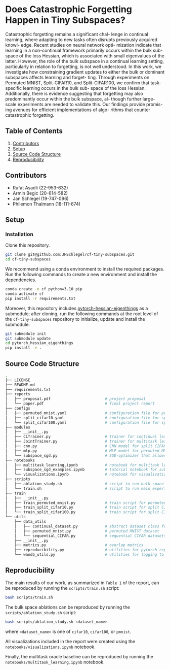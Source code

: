 # Does Catastrophic Forgetting Happen in Tiny Subspaces?
Catastrophic forgetting remains a significant chal-
lenge in continual learning, where adapting to new
tasks often disrupts previously acquired knowl-
edge. Recent studies on neural network opti-
mization indicate that learning in a non-continual
framework primarily occurs within the bulk sub-
space of the loss Hessian, which is associated
with small eigenvalues of the latter. However, the
role of the bulk subspace in a continual learning
setting, particularly in relation to forgetting, is not
well understood. In this work, we investigate how
constraining gradient updates to either the bulk or
dominant subspaces affects learning and forget-
ting. Through experiments on Permuted MNIST,
Split-CIFAR10, and Split-CIFAR100, we confirm
that task-specific learning occurs in the bulk sub-
space of the loss Hessian. Additionally, there
is evidence suggesting that forgetting may also
predominantly occur within the bulk subspace, al-
though further large-scale experiments are needed
to validate this. Our findings provide promis-
ing avenues for efficient implementations of algo-
rithms that counter catastrophic forgetting.
## Table of Contents

1. [Contributors](#contributors)
2. [Setup](#setup)
3. [Source Code Structure](#source-code-structure)
4. [Reproducibility](#reproducibility)

## Contributors

- Rufat Asadli (22-953-632)
- Armin Begic (20-614-582)
- Jan Schlegel (19-747-096)
- Philemon Thalmann (18-111-674)

## Setup

### Installation

Clone this repository.
```bash
git clone git@github.com:JHSchlegel/cf-tiny-subspaces.git
cd cf-tiny-subspaces
```

We recommend using a conda environment to install the required packages. Run the following commands to create a new environment and install the dependencies.
```bash
conda create -n cf python=3.10 pip
conda activate cf
pip install -r requirements.txt
```

Moreover, this repository includes [pytorch-hessian-eigenthings](https://github.com/noahgolmant/pytorch-hessian-eigenthings/tree/master) as a submodule; after cloning, run the following commands at the root level of the `cf-tiny-subspaces` repository to initialize, update and install the submodule:

```bash
git submodule init 
git submodule update
cd pytorch_hessian_eigenthings
pip install -e .
```

## Source Code Structure

```bash
.
├── LICENSE                  
├── README.md
├── requirements.txt
├── reports
│   ├── proposal.pdf                        # project proposal
│   └── paper.pdf                           # final project report
├── configs
│   ├── permuted_mnist.yaml                 # configuration file for permuted MNIST
│   ├── split_cifar10.yaml                  # configuration file for split CIFAR-10
│   └── split_cifar100.yaml                 # configuration file for split CIFAR-100
├── modules
│   ├── __init__.py
│   ├── CLTrainer.py                        # trainer for continual learning
│   ├── JointTrainer.py                     # trainer for multitask learning
│   ├── cnn.py                              # CNN model for split CIFAR-10 and split CIFAR-100
│   ├── mlp.py                              # MLP model for permuted MNIST
│   └── subspace_sgd.py                     # SGD-optimizer that allows for gradient projection into a supspace
├── notebooks
│   ├── multitask_learning.ipynb            # notebook for multitask learning
│   ├── subspace_sgd_examples.ipynb         # tutorial notebook for subspace-SGD
│   └── visualizations.ipynb                # notebook for visualizations
├── scripts
│   ├── ablation_study.sh                   # script to run bulk space ablations
│   └── train.sh                            # script to run main experiments
├── train
│   ├── __init__.py
│   ├── train_permuted_mnist.py             # train script for permuted MNIST
│   ├── train_split_cifar10.py              # train script for split CIFAR-10
│   └── train_split_cifar100.py             # train script for split CIFAR-100
└── utils
    ├── data_utils
    │   ├── continual_dataset.py            # abstract dataset class for continual learning
    │   ├── permuted_mnist.py               # permuted MNIST dataset
    │   └── sequential_CIFAR.py             # sequential CIFAR datasets
    ├── __init__.py
    ├── metrics.py                          # overlap metrics
    ├── reproducibility.py                  # utilities for pytorch reproducibility
    └── wandb_utils.py                      # utilities for logging to wandb
```

## Reproducibility

The main results of our work, as summarized in `Table 1` of the report, can be reproduced by running the `scripts/train.sh` script:
```bash
bash scripts/train.sh
```  

The bulk space ablations can be reproduced by running the `scripts/ablation_study.sh` script:
```bash
bash scripts/ablation_study.sh <dataset_name>
```
where `<dataset_name>` is one of `cifar10`, `cifar100`, or `pmnist`.


All visualizations included in the report were created using the `notebooks/visualizations.ipynb` notebook.

Finally, the multitask oracle baseline can be reproduced by running the `notebooks/multitask_learning.ipynb` notebook.